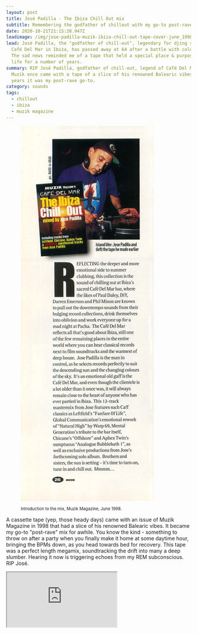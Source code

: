 ```yaml
---
layout: post
title: José Padilla - The Ibiza Chill Out mix
subtitle: Remembering the godfather of chillout with my go-to post-rave mixtape
date: 2020-10-21T21:15:28.947Z
leadimage: /img/jose-padilla-muzik-ibiza-chill-out-tape-cover-june_1998-861x1350.jpg
lead: José Padilla, the "godfather of chill-out", legendary for djing sets at
  Café Del Mar in Ibiza, has passed away at 64 after a battle with colon cancer.
  The sad news reminded me of a tape that held a special place & purpose in my
  life for a number of years.
summary: RIP José Padilla, godfather of chill-out, legend of Café Del Mar Ibiza.
  Muzik once came with a tape of a slice of his renowned Balearic vibes. For
  years it was my post-rave go-to.
category: sounds
tags:
  - chillout
  - ibiza
  - muzik magazine
---
```

<figure class="figure float-right col-sm-4 bg-light text-dark">
  <img src="/img/jose-padilla-muzik-ibiza-chill-out-tape-writeup-528x1486-muzik037_june_1998-continuumizm.jpg" class="figure-img img-fluid" alt="Photo with caption: Jose Padilla, and the tape he made earlier. Introductory text in Muzik Magazine, June 1998.">
<p class="text-secondary text-left small" style="font-size:0.7rem;">Introduction to the mix, Muzik Magazine, June 1998.
</figure>

A cassette tape (yep, those heady days) came with an issue of Muzik Magazine in 1998 that had a slice of his renowned Balearic vibes. It became my go-to "post-rave" mix for awhile. You know the kind - something to throw on after a party when you finally make it home at some daytime hour, bringing the BPMs down, as you head towards bed for recovery. This tape was a perfect length megamix, soundtracking the drift into many a deep slumber. Hearing it now is triggering echoes from my REM subconscious. RIP José.

<div class="embed-responsive embed-responsive-16by9" style="max-height:208px;">
  <iframe class="embed-responsive-item" style="max-height:166px;" src="https://w.soundcloud.com/player/?url=https%3A//api.soundcloud.com/tracks/915051328&color=%23ff5500&auto_play=false&hide_related=false&show_comments=true&show_user=true&show_reposts=false&show_teaser=true" seamless></iframe>
</div> 
